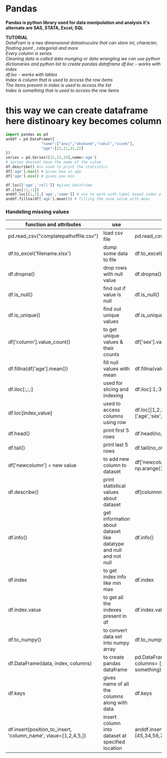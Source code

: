# Pandas
**Pandas is python library used for data manipulation and analysis it's alternate are SAS, STATA, Excel, SQL**

**TUTORIAL**  
*DataFram is a two dimensional datastrucutre that can store int, character, floating point , categorial and more*   
*Every column is series*  
*Cleaning data is called data munging or data wrangling*
*we can use python dictionaries and python list to create pandas dataframe*
*df.iloc - works with index*  
*df.loc - works with lables*    
*Index is column that is used to access the row items*  
*The items present in index is used to access the list*  
*Index is something that is used to access the row items*  



# this way we can create dataframe here distinoary key becomes column
```py
import pandas as pd
anddf = pd.DataFrame({
                "name":["anuj","akshand","rahul","vivek"],
                "age":[22,21,21,22]
})
series = pd.Series([22,23,24],name='age')
# series doesnot have the name of the colum
df.describe() #is used to print the statistics
df['age'].max() # gives max in age
df['age'].min() # gives you min

df.loc[['age','roll']] #gives dataframe
df.iloc[:1,:1]]
anddf.loc[[1,2],['age','name']] # use to work with label based index also known as column based index.
anddf.fillna(df['age'].mean()) # filling the none value with mean

```

### Handeling missing values 
| function and attributes | use | code |
|-|-|-|
|pd.read_csv("complatepathoffile.csv") | load csv file | pd.read_csv('filename.csv') |
|df.to_excel('filename.xlsx') | dump some data to file | df.to_excel('filename.xlxs') |
|df.dropna()| drop rows with null value | df.dropna() |
|df.is_null() | find out if value is null | df.is_null()|
|df.is_unique() | find out unique values | df.is_unique() |
|df['column'].value_count() | to get unique values & their counts | df['sex'].value_count() |
|df.fillna(df['age'].mean()) | fill null values with mean | df.fillna(value) |
|df.iloc[:,:,:] | used for slicing and indexing | df.iloc[:1,:3] | 
|df.loc[index_value] | used to access columns using row | df.loc[[1,2,3],['age','sex','name']]|
| df.head() | print first 5 rows | df.head(no_of_row_to_print) |
| df.tail() | print last 5 rows | df.tail(no_of_rows_to_print) |
| df['newcolumn'] = new value | to add new column to dataset | df['newcolumn'] = np.arange(10) |
| df.describe() | print statistical values about dataset | df[columnname].describe() |
| df.info() | get information about dataset like datatype and null and not null | df.info() |
| df.index | to get index info like min max | df.index |
| df.index.value | to get all the indexes present in df | df.index.value |
| df.to_numpy() | to convert data set into numpy array | df.to_numpy() |
| df.DataFrame(data, index, columns) | to create pandas dataframe | pd.DataFrame(list or dict, columns= [], index = something) |
| df.keys | gives name of all the columns along with data | df.keys|
| df.insert(position_to_insert, 'column_name', vlaue=[1,2,4,5,]) | insert column into dataset at specified location | anddf.insert(1,"new",[45,34,56,77]) |
















